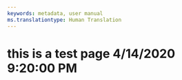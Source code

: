 ```yaml
---
keywords: metadata, user manual
ms.translationtype: Human Translation
---
```

# this is a test page 4/14/2020 9:20:00 PM